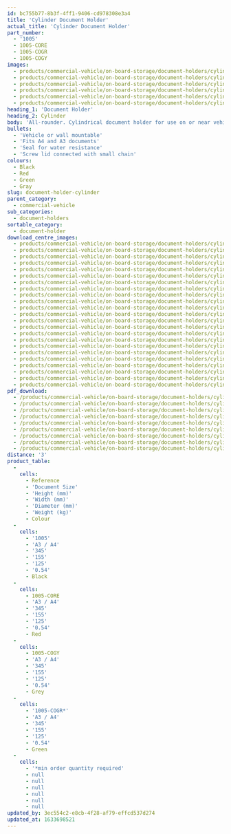 ```yaml
---
id: bc755b77-8b3f-4ff1-9406-cd978308e3a4
title: 'Cylinder Document Holder'
actual_title: 'Cylinder Document Holder'
part_number:
  - '1005'
  - 1005-CORE
  - 1005-COGR
  - 1005-COGY
images:
  - products/commercial-vehicle/on-board-storage/document-holders/cylinder/images-lr/Product_Image_776x776_(518x518_focus_area)-1005-CORE_01.jpg
  - products/commercial-vehicle/on-board-storage/document-holders/cylinder/images-lr/Product_Image_776x776_(518x518_focus_area)-1005-COGY_01.jpg
  - products/commercial-vehicle/on-board-storage/document-holders/cylinder/images-lr/Product_Image_776x776_(518x518_focus_area)-1005-COGR_01.jpg
  - products/commercial-vehicle/on-board-storage/document-holders/cylinder/images-lr/Product_Image_776x776_(518x518_focus_area)-1005_02.jpg
  - products/commercial-vehicle/on-board-storage/document-holders/cylinder/images-lr/Product_Image_776x776_(518x518_focus_area)-1005_01.jpg
  - products/commercial-vehicle/on-board-storage/document-holders/cylinder/images-lr/Product_Image_776x776_(518x518_focus_area)-1005_03.jpg
heading_1: 'Document Holder'
heading_2: Cylinder
body: 'All-rounder. Cylindrical document holder for use on or near vehicles and machinery.'
bullets:
  - 'Vehicle or wall mountable'
  - 'Fits A4 and A3 documents'
  - 'Seal for water resistance'
  - 'Screw lid connected with small chain'
colours:
  - Black
  - Red
  - Green
  - Gray
slug: document-holder-cylinder
parent_category:
  - commercial-vehicle
sub_categories:
  - document-holders
sortable_category:
  - document-holder
download_centre_images:
  - products/commercial-vehicle/on-board-storage/document-holders/cylinder/images-hr/1005-COGR_01.jpg
  - products/commercial-vehicle/on-board-storage/document-holders/cylinder/images-hr/1005-COGR_02.jpg
  - products/commercial-vehicle/on-board-storage/document-holders/cylinder/images-hr/1005-COGR_03.jpg
  - products/commercial-vehicle/on-board-storage/document-holders/cylinder/images-hr/1005-COGR_04.jpg
  - products/commercial-vehicle/on-board-storage/document-holders/cylinder/images-hr/1005-COGR_05.jpg
  - products/commercial-vehicle/on-board-storage/document-holders/cylinder/images-hr/1005-COGR_06.jpg
  - products/commercial-vehicle/on-board-storage/document-holders/cylinder/images-hr/1005-COGY_01.jpg
  - products/commercial-vehicle/on-board-storage/document-holders/cylinder/images-hr/1005-COGY_02.jpg
  - products/commercial-vehicle/on-board-storage/document-holders/cylinder/images-hr/1005-COGY_03.jpg
  - products/commercial-vehicle/on-board-storage/document-holders/cylinder/images-hr/1005-COGY_04.jpg
  - products/commercial-vehicle/on-board-storage/document-holders/cylinder/images-hr/1005-COGY_05.jpg
  - products/commercial-vehicle/on-board-storage/document-holders/cylinder/images-hr/1005-CORE_01.jpg
  - products/commercial-vehicle/on-board-storage/document-holders/cylinder/images-hr/1005-CORE_02.jpg
  - products/commercial-vehicle/on-board-storage/document-holders/cylinder/images-hr/1005-CORE_03.jpg
  - products/commercial-vehicle/on-board-storage/document-holders/cylinder/images-hr/1005-CORE_04.jpg
  - products/commercial-vehicle/on-board-storage/document-holders/cylinder/images-hr/1005-CORE_05.jpg
  - products/commercial-vehicle/on-board-storage/document-holders/cylinder/images-hr/1005_01.jpg
  - products/commercial-vehicle/on-board-storage/document-holders/cylinder/images-hr/1005_02.jpg
  - products/commercial-vehicle/on-board-storage/document-holders/cylinder/images-hr/1005_03.jpg
  - products/commercial-vehicle/on-board-storage/document-holders/cylinder/images-hr/1005_04-1633698413.jpg
  - products/commercial-vehicle/on-board-storage/document-holders/cylinder/images-hr/1005_04.jpg
  - products/commercial-vehicle/on-board-storage/document-holders/cylinder/images-hr/1005_05.jpg
  - products/commercial-vehicle/on-board-storage/document-holders/cylinder/images-hr/1005_06.jpg
pdf_download:
  - /products/commercial-vehicle/on-board-storage/document-holders/cylinder/images-hr/1005_01.jpg
  - /products/commercial-vehicle/on-board-storage/document-holders/cylinder/images-hr/1005_02.jpg
  - /products/commercial-vehicle/on-board-storage/document-holders/cylinder/images-hr/1005_03.jpg
  - /products/commercial-vehicle/on-board-storage/document-holders/cylinder/images-hr/1005_04.jpg
  - /products/commercial-vehicle/on-board-storage/document-holders/cylinder/images-hr/1005-COGR_01.jpg
  - /products/commercial-vehicle/on-board-storage/document-holders/cylinder/images-hr/1005-COGY_01.jpg
  - /products/commercial-vehicle/on-board-storage/document-holders/cylinder/images-hr/1005-CORE_01.jpg
  - /products/commercial-vehicle/on-board-storage/document-holders/cylinder/images-hr/1005-CORE_02.jpg
  - /products/commercial-vehicle/on-board-storage/document-holders/cylinder/images-hr/1005-CORE_03.jpg
distance: '3'
product_table:
  -
    cells:
      - Reference
      - 'Document Size'
      - 'Height (mm)'
      - 'Width (mm)'
      - 'Diameter (mm)'
      - 'Weight (kg)'
      - Colour
  -
    cells:
      - '1005'
      - 'A3 / A4'
      - '345'
      - '155'
      - '125'
      - '0.54'
      - Black
  -
    cells:
      - 1005-CORE
      - 'A3 / A4'
      - '345'
      - '155'
      - '125'
      - '0.54'
      - Red
  -
    cells:
      - 1005-COGY
      - 'A3 / A4'
      - '345'
      - '155'
      - '125'
      - '0.54'
      - Grey
  -
    cells:
      - '1005-COGR*'
      - 'A3 / A4'
      - '345'
      - '155'
      - '125'
      - '0.54'
      - Green
  -
    cells:
      - '*min order quantity required'
      - null
      - null
      - null
      - null
      - null
      - null
updated_by: 3ec554c2-e8cb-4f28-af79-effcd537d274
updated_at: 1633698521
---
```


